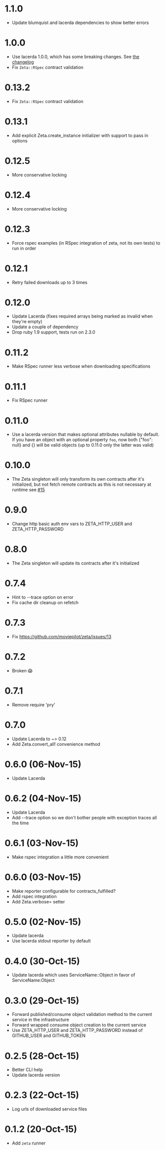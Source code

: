 # 1.1.0
- Update blumquist and lacerda dependencies to show better errors

# 1.0.0
- Use lacerda 1.0.0, which has some breaking changes. See 
  [the changelog](https://github.com/moviepilot/lacerda/blob/master/CHANGELOG.markdown#100)
- Fix `Zeta::RSpec` contract validation

# 0.13.2
- Fix `Zeta::RSpec` contract validation

# 0.13.1
- Add explicit Zeta.create_instance initializer with support to pass in options

# 0.12.5
- More conservative locking

# 0.12.4
- More conservative locking

# 0.12.3
- Force rspec examples (in RSpec integration of zeta, not its own tests) to run in order

# 0.12.1
- Retry failed downloads up to 3 times

# 0.12.0
- Update Lacerda (fixes required arrays being marked as invalid
  when they're empty)
- Update a couple of dependency
- Drop ruby 1.9 support, tests run on 2.3.0

# 0.11.2
- Make RSpec runner less verbose when downloading specifications

# 0.11.1
- Fix RSpec runner

# 0.11.0
- Use a lacerda version that makes optional attributes nullable by
  default. If you have an object with an optional property `foo`,
  now both {"foo": null} and {} will be valid objects (up to 0.11.0
  only the latter was valid)

# 0.10.0
- The Zeta singleton will only transform its own contracts after it's
  initialized, but not fetch remote contracts as this is not necessary
  at runtime see [#15](https://github.com/moviepilot/zeta/issues/15)

# 0.9.0
- Change http basic auth env vars to ZETA_HTTP_USER and ZETA_HTTP_PASSWORD

# 0.8.0
- The Zeta singleton will update its contracts after it's initialized

# 0.7.4
- Hint to --trace option on error
- Fix cache dir cleanup on refetch

# 0.7.3
- Fix https://github.com/moviepilot/zeta/issues/13

# 0.7.2
- Broken 😱

# 0.7.1
- Remove require 'pry'

# 0.7.0
- Update Lacerda to ~> 0.12
- Add Zeta.convert_all! convenience method

# 0.6.0 (06-Nov-15)
- Update Lacerda

# 0.6.2 (04-Nov-15)
- Update Lacerda
- Add --trace option so we don't bother people with exception traces all the time

# 0.6.1 (03-Nov-15)
- Make rspec integration a little more convenient

# 0.6.0 (03-Nov-15)
- Make reporter configurable for contracts_fulfilled?
- Add rspec integration
- Add Zeta.verbose= setter

# 0.5.0 (02-Nov-15)
- Update lacerda
- Use lacerda stdout reporter by default

# 0.4.0 (30-Oct-15)
- Update lacerda which uses ServiceName::Object in favor of ServiceName:Object

# 0.3.0 (29-Oct-15)
- Forward published/consume object validation method to the current service in the infrastructure
- Forward wrapped consume object creation to the current service
- Use ZETA_HTTP_USER and ZETA_HTTP_PASSWORD instead of GITHUB_USER and GITHUB_TOKEN

# 0.2.5 (28-Oct-15)
- Better CLI help
- Update lacerda version

# 0.2.3 (22-Oct-15)
- Log urls of downloaded service files

# 0.1.2 (20-Oct-15)
- Add `zeta` runner
